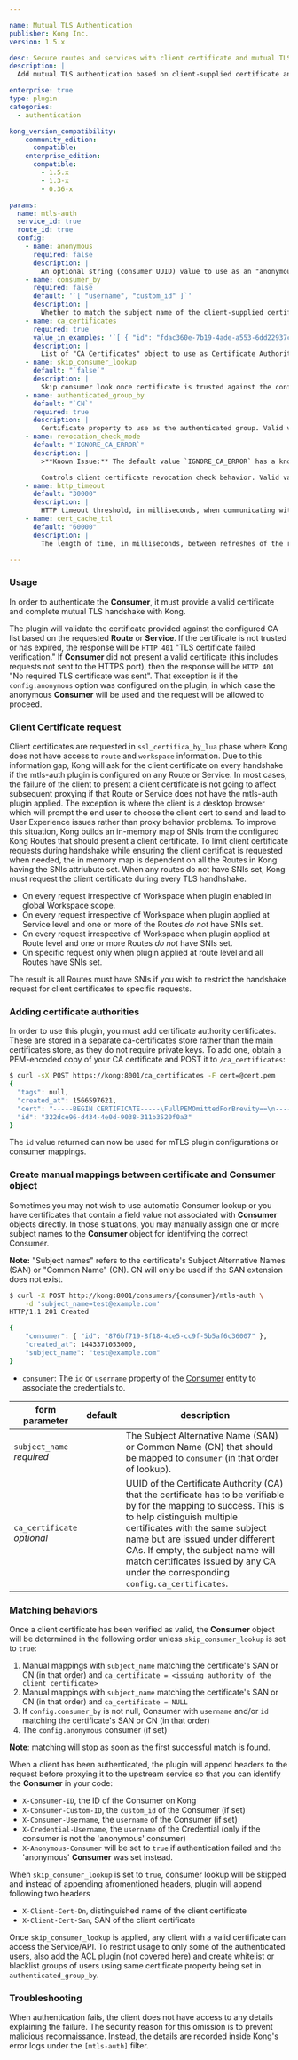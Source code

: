 ```yaml
---

name: Mutual TLS Authentication
publisher: Kong Inc.
version: 1.5.x

desc: Secure routes and services with client certificate and mutual TLS authentication
description: |
  Add mutual TLS authentication based on client-supplied certificate and configured trusted CA list. Automatically maps certificates to **Consumers** based on the common name field.

enterprise: true
type: plugin
categories:
  - authentication

kong_version_compatibility:
    community_edition:
      compatible:
    enterprise_edition:
      compatible:
        - 1.5.x
        - 1.3-x
        - 0.36-x

params:
  name: mtls-auth
  service_id: true
  route_id: true
  config:
    - name: anonymous
      required: false
      description: |
        An optional string (consumer UUID) value to use as an "anonymous" **Consumer** if authentication fails. If the request is left empty (which it is by default), it will fail with an authentication failure of either `HTTP 495` if the client presented a certificate that is not acceptable, or `HTTP 496` if the client failed to present certificate as requested. Please note that this value must refer to the **Consumer** `id` attribute, which is internal to Kong, and **not** its `custom_id`.
    - name: consumer_by
      required: false
      default: '`[ "username", "custom_id" ]`'
      description: |
        Whether to match the subject name of the client-supplied certificate against consumer's `username` and/or `custom_id` attribute. If set to `[]` (the empty array) then auto-matching is disabled.
    - name: ca_certificates
      required: true
      value_in_examples: '`[ { "id": "fdac360e-7b19-4ade-a553-6dd22937c82f" }, { "id": "aabc360e-7b19-5aab-1231-6da229a7b82f"} ]`'
      description: |
        List of "CA Certificates" object to use as Certificate Authorities (CA) when validating client certificate. At least one is required but can specify as many as needed. The value of this array comprises of primary keys for the "Certificate Authority" object.
    - name: skip_consumer_lookup
      default: "`false`"
      description: |
        Skip consumer look once certificate is trusted against the configured CA list.
    - name: authenticated_group_by
      default: "`CN`"
      required: true
      description: |
        Certificate property to use as the authenticated group. Valid values are `CN` (Common Name) or `DN` (Distinguished Name). Once `skip_consumer_lookup` is applied, any client with a valid certificate can access the Service/API. To restrict usage to only some of the authenticated users, also add the ACL plugin (not covered here) and create whitelist or blacklist groups of users.
    - name: revocation_check_mode
      default: "`IGNORE_CA_ERROR`"
      description: |
        >**Known Issue:** The default value `IGNORE_CA_ERROR` has a known issue in versions 1.5.0.0 and later. As a workaround, manually set the value to `SKIP`.

        Controls client certificate revocation check behavior. Valid values are `SKIP`, `IGNORE_CA_ERROR`, or `STRICT`. If set to `SKIP`, no revocation check will be performed. If set to `IGNORE_CA_ERROR`, the plugin will respect the revocation status when either OCSP or CRL URL is set, and will not fail on network issues. If set to `STRICT`, the plugin will only treat the certificate as valid when it's able to verify the revocation status, and a missing OCSP or CRL URL in the certificate or a failure to connect to the server will result in a revoked status. If both OCSP and CRL URL are set, the plugin always checks OCSP first, and will only check CRL URL if it can't communicate with the OCSP server.
    - name: http_timeout
      default: "30000"
      description: |
        HTTP timeout threshold, in milliseconds, when communicating with the OCSP server or downloading CRL.
    - name: cert_cache_ttl
      default: "60000"
      description: |
        The length of time, in milliseconds, between refreshes of the revocation check status cache.

---
```


### Usage

In order to authenticate the **Consumer**, it must provide a valid certificate and
complete mutual TLS handshake with Kong.

The plugin will validate the certificate provided against the configured CA list based on the requested **Route** or **Service**.
If the certificate is not trusted or has expired, the response will be `HTTP 401` "TLS certificate failed verification."
If **Consumer** did not present a valid certificate (this includes requests not sent to the HTTPS port),
then the response will be `HTTP 401` "No required TLS certificate was sent". That exception is if the `config.anonymous`
option was configured on the plugin, in which case the anonymous **Consumer** will be used
and the request will be allowed to proceed.


### Client Certificate request
Client certificates are requested in `ssl_certifica_by_lua` phase where Kong does not have access to `route` and `workspace` information. Due to this information gap, Kong will ask for the client certificate on every handshake if the mtls-auth plugin is configured on any Route or Service. In most cases, the failure of the client to present a client certificate is not going to affect subsequent proxying if that Route or Service does not have the mtls-auth plugin applied. The exception is where the client is a desktop browser which will prompt the end user to choose the client cert to send and lead to User Experience issues rather than proxy behavior problems.
To improve this situation, Kong builds an in-memory map of SNIs from the configured Kong Routes that should present a client certificate. To limit client certificate requests during handshake while ensuring the client certificat is requested when needed, the in memory map is dependent on all the Routes in Kong having the SNIs attriubute set. When any routes do not have SNIs set, Kong must request the client certificate during every TLS handhshake.

- On every request irrespective of Workspace when plugin enabled in global Workspace scope.
- On every request irrespective of Workspace when plugin applied at Service level
  and one or more of the Routes *do not* have SNIs set.
- On every request irrespective of Workspace when plugin applied at Route level
  and one or more Routes *do not* have SNIs set.
- On specific request only when plugin applied at route level and all Routes have SNIs set.

The result is all Routes must have SNIs if you wish to restrict the handshake request for client certificates to specific requests.


### Adding certificate authorities

In order to use this plugin, you must add certificate authority certificates. These are stored in a separate ca-certificates store rather than the main certificates store, as they do not require private keys. To add one, obtain a PEM-encoded copy of your CA certificate and POST it to `/ca_certificates`:

```bash
$ curl -sX POST https://kong:8001/ca_certificates -F cert=@cert.pem
{
  "tags": null,
  "created_at": 1566597621,
  "cert": "-----BEGIN CERTIFICATE-----\FullPEMOmittedForBrevity==\n-----END CERTIFICATE-----\n",
  "id": "322dce96-d434-4e0d-9038-311b3520f0a3"
}
```

The `id` value returned can now be used for mTLS plugin configurations or consumer mappings.

### Create manual mappings between certificate and Consumer object

Sometimes you may not wish to use automatic Consumer lookup or you have certificates
that contain a field value not associated with **Consumer** objects directly. In those
situations, you may manually assign one or more subject names to the **Consumer** object for
identifying the correct Consumer.

**Note:** "Subject names" refers to the certificate's Subject Alternative Names (SAN) or
"Common Name" (CN). CN will only be used if the SAN extension does not exist.

```bash
$ curl -X POST http://kong:8001/consumers/{consumer}/mtls-auth \
    -d 'subject_name=test@example.com'
HTTP/1.1 201 Created

{
    "consumer": { "id": "876bf719-8f18-4ce5-cc9f-5b5af6c36007" },
    "created_at": 1443371053000,
    "subject_name": "test@example.com"
}
```

* `consumer`: The `id` or `username` property of the [Consumer][consumer-object] entity to associate the credentials to.

form parameter                          | default | description
---                                     | ---     | ---
`subject_name`<br>*required*            |         | The Subject Alternative Name (SAN) or Common Name (CN) that should be mapped to `consumer` (in that order of lookup).
`ca_certificate`<br>*optional*          |         | UUID of the Certificate Authority (CA) that the certificate has to be verifiable by for the mapping to success. This is to help distinguish multiple certificates with the same subject name but are issued under different CAs. If empty, the subject name will match certificates issued by any CA under the corresponding `config.ca_certificates`.

### Matching behaviors

Once a client certificate has been verified as valid, the **Consumer** object will be determined in the following order unless `skip_consumer_lookup` is set to `true`:

1. Manual mappings with `subject_name` matching the certificate's SAN or CN (in that order) and `ca_certificate = <issuing authority of the client certificate>`
2. Manual mappings with `subject_name` matching the certificate's SAN or CN (in that order) and `ca_certificate = NULL`
3. If `config.consumer_by` is not null, Consumer with `username` and/or `id` matching the certificate's SAN or CN (in that order)
4. The `config.anonymous` consumer (if set)

**Note**: matching will stop as soon as the first successful match is found.

When a client has been authenticated, the plugin will append headers to the request before proxying it to the upstream service so that you can identify the **Consumer** in your code:

* `X-Consumer-ID`, the ID of the Consumer on Kong
* `X-Consumer-Custom-ID`, the `custom_id` of the Consumer (if set)
* `X-Consumer-Username`, the `username` of the Consumer (if set)
* `X-Credential-Username`, the `username` of the Credential (only if the consumer is not the 'anonymous' consumer)
* `X-Anonymous-Consumer` will be set to `true` if authentication failed and the 'anonymous' **Consumer** was set instead.

When `skip_consumer_lookup` is set to `true`, consumer lookup will be skipped and instead of appending afromentioned headers, plugin will append following two headers

* `X-Client-Cert-Dn`, distinguished name of the client certificate
* `X-Client-Cert-San`, SAN of the client certificate

Once `skip_consumer_lookup` is applied, any client with a valid certificate can access the Service/API.
To restrict usage to only some of the authenticated users, also add the ACL plugin (not covered here) and create whitelist or blacklist groups of users using same
certificate property being set in `authenticated_group_by`.

### Troubleshooting

When authentication fails, the client does not have access to any details explaining the
failure. The security reason for this omission is to prevent malicious reconnaissance.
Instead, the details are recorded inside Kong's error logs under the `[mtls-auth]`
filter.


[configuration]: /latest/configuration
[consumer-object]: /latest/admin-api/#consumer-object
[acl-associating]: /plugins/acl/#associating-consumers
[faq-authentication]: /about/faq/#how-can-i-add-an-authentication-layer-on-a-microservice/api?
